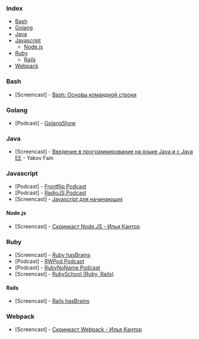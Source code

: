 ### Index

* [Bash](#bash)
* [Golang](#golang)
* [Java](#java)
* [Javascript](#javascript)
  * [Node.js](#nodejs)
* [Ruby](#ruby)
  * [Rails](#rails)
* [Webpack](#webpack)


### Bash

* [Screencast] - [Bash: Основы командной строки](https://ru.hexlet.io/courses/bash)


### Golang

* [Podcast] - [GolangShow](https://golangshow.com)


### Java

* [Screencast] - [Введение в программирование на языке Java и с Java EE](https://www.youtube.com/playlist?list=PLkKunJj_bZefB1_hhS68092rbF4HFtKjW) - Yakov Fain


### Javascript

* [Podcast] - [Frontflip Podcast](http://frontflip.me)
* [Podcast] - [RadioJS Podcast](http://radiojs.ru)
* [Screencast] - [Javascript для начинающих](http://www.magisters.org/education/course/js-for-beginners)


#### Node.js

* [Screencast] - [Скринкаст Node.JS - Илья Кантор](https://learn.javascript.ru/screencast/nodejs)


### Ruby

* [Screencast] - [Ruby hasBrains](http://ruby.hasbrains.org/)
* [Podcast] - [RWPod Podcast](http://rwpod.com)
* [Podcast] - [RubyNoName Podcast](http://rubynoname.ru)
* [Screencast] - [RubySchool (Ruby, Rails)](http://rubyschool.us/)


#### Rails

* [Screencast] - [Rails hasBrains](http://rails.hasbrains.org/)


### Webpack

* [Screencast] - [Скринкаст Webpack - Илья Кантор](https://learn.javascript.ru/screencast/webpack)

